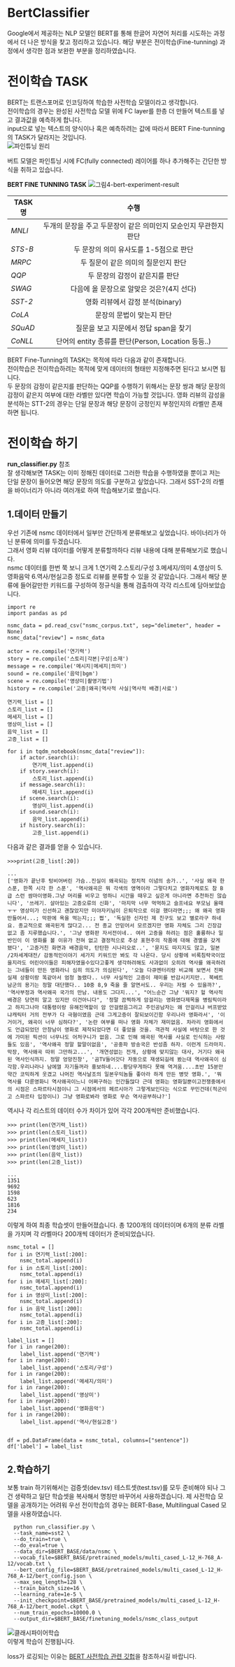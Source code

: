 # BertClassifier
Google에서 제공하는 NLP 모델인 BERT를 통해 한글어 자연어 처리를 시도하는 과정에서 더 나은 방식을 찾고 정리하고 있습니다. 해당 부분은 전이학습(Fine-tunning) 과정에서 생각한 점과 보완한 부분을 정리하였습니다.

# 전이학습 TASK
BERT는 트랜스포머로 인코딩하여 학습한 사전학습 모델이라고 생각합니다.   
전이학습의 경우는 완성된 사전학습 모델 위에 FC layer를 한층 더 만들어 텍스트를 넣고 결과값을 예측하게 합니다.   
input으로 넣는 텍스트의 양식이나 혹은 예측하려는 값에 따라서 BERT Fine-tunning의 TASK가 달라지는 것입니다.  
![파인튜닝 원리](https://user-images.githubusercontent.com/45644085/84963416-4878f300-b144-11ea-8b47-abfb0930a89d.JPG)   

버트 모델은 파인튜닝 시에 FC(fully connected) 레이어를 하나 추가해주는 간단한 방식을 취하고 있습니다.


**BERT FINE TUNNING TASK**
![그림4-bert-experiment-result](https://user-images.githubusercontent.com/45644085/84091910-d6f8c080-aa30-11ea-8098-a7c9a598d79f.png)

|TASK명|수행|
|---|:---:|
| *MNLI*  |두개의 문장을 주고 두문장이 같은 의미인지 모순인지 무관한지 판단|
| *STS-B*  |두 문장의 의미 유사도를 1-5점으로 판단|
| *MRPC*  |두 질문이 같은 의미의 질문인지 판단|
| *QQP* |두 문장의 감정이 같은지를 판단|
| *SWAG*  |다음에 올 문장으로 알맞은 것은?(4지 선다)|
| *SST-2* |영화 리뷰에서 감정 분석(binary)|
| *CoLA* |문장의 문법이 맞는지 판단|
| *SQuAD* |질문을 보고 지문에서 정답 span을 찾기|
| *CoNLL* |단어의 entity 종류를 판단(Person, Location 등등..)|

BERT Fine-Tunning의 TASK는 목적에 따라 다음과 같이 존재합니다.   
전이학습은 전이학습하려는 목적에 맞게 데이터의 형태만 지정해주면 된다고 보시면 됩니다.   
두 문장의 감정이 같은지를 판단하는 QQP를 수행하기 위해서는 문장 쌍과 해당 문장의 감정이 같은지 여부에 대한 라벨만 있다면 학습이 가능할 것입니다. 영화 리뷰의 감성을 분석하는 STT-2의 경우는 단일 문장과 해당 문장이 긍정인지 부정인지의 라벨만 존재하면 됩니다.   

# 전이학습 하기
**run_classifier.py** 참조   
잘 생각해보면 TASK는 이미 정해진 데이터로 그러한 학습을 수행하였을 뿐이고 저는 단일 문장이 들어오면 해당 문장의 의도를 구분하고 싶었습니다.
그래서 SST-2의 라벨을 바이너리가 아니라 여러개로 하여 학습해보기로 했습니다.

## 1.데이터 만들기
우선 기존에 nsmc 데이터에서 일부만 간단하게 분류해보고 싶었습니다. 바이너리가 아닌 분류에 의미를 두겠습니다.      
그래서 영화 리뷰 데이터를 어떻게 분류할까하다 리뷰 내용에 대해 분류해보기로 했습니다.   
nsmc 데이터를 한번 쭉 보니 크게 1.연기력 2.스토리/구성 3.메세지/의미 4.영상미 5.영화음악 6.역사/현실고증 정도로 리뷰를 분류할 수 있을 것 같았습니다. 그래서 해당 분류에 들어갈만한 키워드를 구성하여 정규식을 통해 검출하여 각각 리스트에 담아보았습니다.

```
import re
import pandas as pd

nsmc_data = pd.read_csv("nsmc_corpus.txt", sep="delimeter", header = None)
nsmc_data["review"] = nsmc_data

actor = re.compile('연기력')
story = re.compile('스토리|각본|구성|소재')
message = re.compile('메시지|메세지|의미')
sound = re.compile('음악|bgm')
scene = re.compile('영상미|촬영기법')
history = re.compile('고증|왜곡|역사적 사실|역사적 배경|사료')

연기력_list = []
스토리_list = []
메세지_list = []
영상미_list = []
음악_list = []
고증_list = []

for i in tqdm_notebook(nsmc_data["review"]):
    if actor.search(i):
        연기력_list.append(i)
    if story.search(i):
        스토리_list.append(i)
    if message.search(i):
        메세지_list.append(i)
    if scene.search(i):
        영상미_list.append(i)  
    if sound.search(i):
        음악_list.append(i)            
    if history.search(i):
        고증_list.append(i)  
```
다음과 같은 결과를 얻을 수 있습니다.
```
>>>print(고증_list[:20])

...
['영화가 끝난후 텅비어버린 가슴..진실이 왜곡되는 정치적 이념의 송가..', '사실 왜곡 한 스푼, 한쪽 시각 한 스푼', '역사왜곡은 뭐 각색의 영역이라 그렇다치고 영화자체로도 참 B급 스런 쌈마이영화.그냥 머리를 비우고 멍하니 시간을 때우고 싶은게 아니라면 추천하진 않습니다', '쓰레기. 살아있는 고증오류의 신화', '마지막 너무 먹먹하고 슬프네요 부모님 울때 ㅜㅜ 영상미가 신선하고 괜찮았지만 미야자키님이 은퇴작으로 이걸 했더라면;;; 왜 왜곡 영화 만들어서...; 막판에 욕을 먹는지;;; 쩝', '독실한 신자인 제 친구도 보고 별로라구 하네요. 종교적으로 왜곡된게 많다고... 전 종교 안믿어서 모르겠지만 영화 자체도 그리 긴장감 없고 좀 지루했습니다.', '그냥 영화판 자서전이네.. 여러 고증을 하려는 점은 훌륭하나 일반인이 이 영화를 볼 이유가 전혀 없고 결정적으로 추상 표현주의 작품에 대해 경멸을 갖게 됐다', '고증거친 화면과 배경음악, 탄탄한 시나리오로..', '묻지도 따지지도 않고, 일본 /2차세계대전/ 감동적인이야기 세가지 키워드만 봐도 각 나온다. 당시 상황에 비록침략국이었을지라도 어린아이들은 피해자였을수있다고좋게 생각하려해도 사과없이 오히려 역사를 왜곡하려는 그네들이 만든 영화라니 심히 의도가 의심된다', '오늘 다큐멘터리랑 비교해 보면서 진짜 실제 상황이랑 똑같아서 엄청 놀랬다.. 너무 사실적인 고증이 재미를 반감시키지만.. 북베트남군의 용기는 정말 대단했다.. 10중 8,9 죽을 줄 알면서도.. 우리는 저럴 수 있을까?', '역사부정과 역사왜곡 국가의 만남. 내용도 그다지...', "어느순간 그냥 '뭐지? 헐 역사적 배경은 당연히 알고 있지만 이건아니다", '정말 끔찍하게 암걸리는 영화였다제목을 병림픽이라고 하지그나마 대통령이랑 유해진역할이 암 안걸렸음그리고 주인공남자는 왜 안걸리냐 버프받았냐캐릭터 거의 전부가 다 극혐이였음 근데 그게고증이 잘되보이긴함 우리나라 영화라서', '이거이거, 왜곡이 너무 심하다?', '논란 여부를 떠나 영화 자체가 재미없음. 차라리 영화에서도 언급되었던 안창남이 영화로 제작되었다면 더 좋았을 것을. 객관적 사실에 바탕으로 한 것에 가미된 픽션이 너무나도 어처구니가 없음. 그로 인해 왜곡된 역사를 사실로 인식하는 사람들도 있음', '역사왜곡 정말 할말이없음', '공중파 방송국은 반성좀 하자. 이런게 드라마지. 막장, 역사왜곡 따위 그만하고...', '개연성없는 전개, 상황에 맞지않는 대사, 거기다 왜곡된 역사인식까지. 정말 엉망진창', '곰TV들어갓다 자동으로 재생되길레 봤는대 역사왜곡이 심각함.우리나라나 남에껄 자기들꺼라 홍보하네....황당무게하다 못해 역겨움....초반 15분만 약간 코믹하게 웃겼고 나머진 역사날조의 일본우익놈들 좋아라 하게 만든 병맛 영화.', '뭐 역사를 다룬영화니 역사왜곡이느니 어쩌구하는 인간들많다 근데 영화는 영화일뿐이고전쟁중에서의 시점은 스파르타시점이니 그 시점에서의 페르시아가 그렇게보인다는 식으로 꾸민건데(적군이고 스파르타 입장이니) 그냥 영화로봐라 영화로 무슨 역사공부하냐?']
```
역시나 각 리스트의 데이터 수가 차이가 있어 각각 200개씩만 준비했습니다.

```
>>> print(len(연기력_list))
>>> print(len(스토리_list))
>>> print(len(메세지_list))
>>> print(len(영상미_list))
>>> print(len(음악_list))
>>> print(len(고증_list))

...
1351
9692
1598
623
1816
234
```

이렇게 하여 최종 학습셋이 만들어졌습니다. 총 1200개의 데이터이며 6개의 분류 라벨을 가지며 각 라벨마다 200개씩 데이터가 준비되었습니다.
```
nsmc_total = []
for i in 연기력_list[:200]:
    nsmc_total.append(i)
for i in 스토리_list[:200]:
    nsmc_total.append(i)
for i in 메세지_list[:200]:
    nsmc_total.append(i)
for i in 영상미_list[:200]:
    nsmc_total.append(i)
for i in 음악_list[:200]:
    nsmc_total.append(i)
for i in 고증_list[:200]:
    nsmc_total.append(i)

label_list = []
for i in range(200):
    label_list.append('연기력')
for i in range(200):
    label_list.append('스토리/구성')
for i in range(200):
    label_list.append('메세지/의미')
for i in range(200):
    label_list.append('영상미')
for i in range(200):
    label_list.append('영화음악')
for i in range(200):
    label_list.append('역사/현실고증')


df = pd.DataFrame(data = nsmc_total, columns=["sentence"])
df['label'] = label_list
```
## 2.학습하기
보통 train 하기위해서는 검증셋(dev.tsv) 테스트셋(test.tsv)를 모두 준비해야 되나 그건 생략하고 일단 학습셋을 복사해서 명칭만 바꾸어서 사용하겠습니다. 
제 사전학습 모델을 공개하기는 어려워 우선 전이학습의 경우는 BERT-Base, Multilingual Cased 모델을 사용하였습니다.
```
  python run_classifier.py \
  --task_name=sst2 \
  --do_train=true \
  --do_eval=true \
  --data_dir=$BERT_BASE/data/nsmc \
  --vocab_file=$BERT_BASE/pretrained_models/multi_cased_L-12_H-768_A-12/vocab.txt \
  --bert_config_file=$BERT_BASE/pretrained_models/multi_cased_L-12_H-768_A-12/bert_config.json \
  --max_seq_length=128 \
  --train_batch_size=16 \
  --learning_rate=1e-5 \
  --init_checkpoint=$BERT_BASE/pretrained_models/multi_cased_L-12_H-768_A-12/bert_model.ckpt \
  --num_train_epochs=10000.0 \
  --output_dir=$BERT_BASE/finetuning_models/nsmc_class_output

```
![클래시파이어학습](https://user-images.githubusercontent.com/45644085/84970043-df4dab80-b154-11ea-9859-bfe9d4a129f4.JPG)   
이렇게 학습이 진행됩니다. 

loss가 로깅되는 이유는 [BERT 사전학습 관련 깃헙](https://github.com/ilhoonkim/BertPre-training#%EC%82%AC%EC%A0%84%ED%95%99%EC%8A%B5-%ED%95%98%EA%B8%B0)을 참조하시길 바랍니다.
